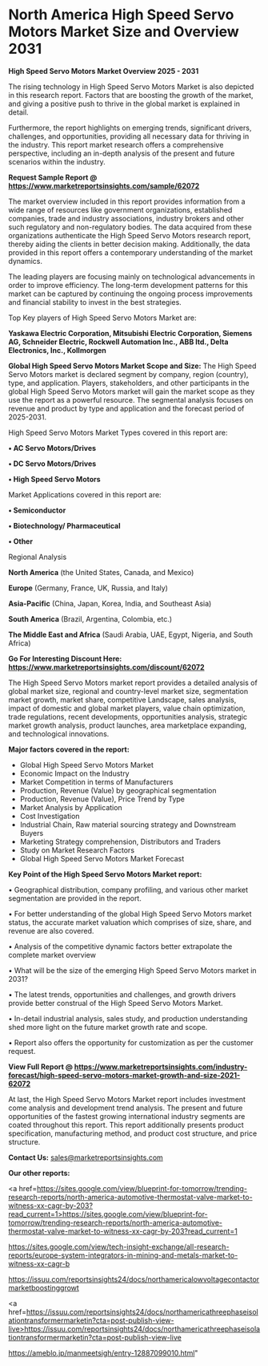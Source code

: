 # North America High Speed Servo Motors Market Size and Overview 2031

<Strong> High Speed Servo Motors Market Overview 2025 - 2031</strong>

The rising technology in High Speed Servo Motors Market is also depicted in this research report. Factors that are boosting the growth of the market, and giving a positive push to thrive in the global market is explained in detail.

Furthermore, the report highlights on emerging trends, significant drivers, challenges, and opportunities, providing all necessary data for thriving in the industry. This report market research offers a comprehensive perspective, including an in-depth analysis of the present and future scenarios within the industry.

<strong>Request Sample Report @ <a href=https://www.marketreportsinsights.com/sample/62072>https://www.marketreportsinsights.com/sample/62072</a></strong>

The market overview included in this report provides information from a wide range of resources like government organizations, established companies, trade and industry associations, industry brokers and other such regulatory and non-regulatory bodies. The data acquired from these organizations authenticate the High Speed Servo Motors research report, thereby aiding the clients in better decision making. Additionally, the data provided in this report offers a contemporary understanding of the market dynamics.

The leading players are focusing mainly on technological advancements in order to improve efficiency. The long-term development patterns for this market can be captured by continuing the ongoing process improvements and financial stability to invest in the best strategies.

Top Key players of High Speed Servo Motors Market are:

<strong>Yaskawa Electric Corporation, Mitsubishi Electric Corporation, Siemens AG, Schneider Electric, Rockwell Automation Inc., ABB ltd., Delta Electronics, Inc., Kollmorgen</strong>

<strong><b>Global High Speed Servo Motors Market Scope and Size:</b></strong>
The High Speed Servo Motors market is declared segment by company, region (country), type, and application. Players, stakeholders, and other participants in the global High Speed Servo Motors market will gain the market scope as they use the report as a powerful resource. The segmental analysis focuses on revenue and product by type and application and the forecast period of 2025-2031.

High Speed Servo Motors Market Types covered in this report are:

<strong>• AC Servo Motors/Drives

• DC Servo Motors/Drives

• High Speed Servo Motors</strong>

Market Applications covered in this report are:

<strong>• Semiconductor

• Biotechnology/ Pharmaceutical

• Other</strong> 

Regional Analysis

<strong>North America</strong> (the United States, Canada, and Mexico)

<strong>Europe</strong> (Germany, France, UK, Russia, and Italy)

<strong>Asia-Pacific</strong> (China, Japan, Korea, India, and Southeast Asia)

<strong>South America</strong> (Brazil, Argentina, Colombia, etc.)

<strong>The Middle East and Africa</strong> (Saudi Arabia, UAE, Egypt, Nigeria, and South Africa)

<strong>Go For Interesting Discount Here: <a href=https://www.marketreportsinsights.com/discount/62072>https://www.marketreportsinsights.com/discount/62072</a></strong>

The High Speed Servo Motors market report provides a detailed analysis of global market size, regional and country-level market size, segmentation market growth, market share, competitive Landscape, sales analysis, impact of domestic and global market players, value chain optimization, trade regulations, recent developments, opportunities analysis, strategic market growth analysis, product launches, area marketplace expanding, and technological innovations.

<strong><b>Major factors covered in the report:</b></strong>
<ul>
  <li>Global High Speed Servo Motors Market </li>
  <li>Economic Impact on the Industry</li>
  <li>Market Competition in terms of Manufacturers</li>
  <li>Production, Revenue (Value) by geographical segmentation</li>
  <li>Production, Revenue (Value), Price Trend by Type</li>
  <li>Market Analysis by Application</li>
  <li>Cost Investigation</li>
  <li>Industrial Chain, Raw material sourcing strategy and Downstream Buyers</li>
  <li>Marketing Strategy comprehension, Distributors and Traders</li>
  <li>Study on Market Research Factors</li>
  <li>Global High Speed Servo Motors Market Forecast</li>
</ul>

<strong><b>Key Point of the High Speed Servo Motors Market report:</b></strong>

• Geographical distribution, company profiling, and various other market segmentation are provided in the report.

• For better understanding of the global High Speed Servo Motors market status, the accurate market valuation which comprises of size, share, and revenue are also covered.

• Analysis of the competitive dynamic factors better extrapolate the complete market overview

• What will be the size of the emerging High Speed Servo Motors market in 2031?

• The latest trends, opportunities and challenges, and growth drivers provide better construal of the High Speed Servo Motors Market.

• In-detail industrial analysis, sales study, and production understanding shed more light on the future market growth rate and scope.

• Report also offers the opportunity for customization as per the customer request.

<strong><b>View Full Report @ <a href=https://www.marketreportsinsights.com/industry-forecast/high-speed-servo-motors-market-growth-and-size-2021-62072>https://www.marketreportsinsights.com/industry-forecast/high-speed-servo-motors-market-growth-and-size-2021-62072</a></b></strong>


At last, the High Speed Servo Motors Market report includes investment come analysis and development trend analysis. The present and future opportunities of the fastest growing international industry segments are coated throughout this report. This report additionally presents product specification, manufacturing method, and product cost structure, and price structure.

<strong>Contact Us:</strong>
sales@marketreportsinsights.com

<strong>Our other reports:</strong>

<a href=https://sites.google.com/view/blueprint-for-tomorrow/trending-research-reports/north-america-automotive-thermostat-valve-market-to-witness-xx-cagr-by-203?read_current=1>https://sites.google.com/view/blueprint-for-tomorrow/trending-research-reports/north-america-automotive-thermostat-valve-market-to-witness-xx-cagr-by-203?read_current=1</a>

<a href=https://sites.google.com/view/tech-insight-exchange/all-research-reports/europe-system-integrators-in-mining-and-metals-market-to-witness-xx-cagr-b>https://sites.google.com/view/tech-insight-exchange/all-research-reports/europe-system-integrators-in-mining-and-metals-market-to-witness-xx-cagr-b</a>

<a href=https://issuu.com/reportsinsights24/docs/northamericalowvoltagecontactormarketboostinggrowt>https://issuu.com/reportsinsights24/docs/northamericalowvoltagecontactormarketboostinggrowt</a>

<a href=https://issuu.com/reportsinsights24/docs/northamericathreephaseisolationtransformermarketin?cta=post-publish-view-live>https://issuu.com/reportsinsights24/docs/northamericathreephaseisolationtransformermarketin?cta=post-publish-view-live</a>

<a href=https://ameblo.jp/manmeetsigh/entry-12887099010.html>https://ameblo.jp/manmeetsigh/entry-12887099010.html</a>"
